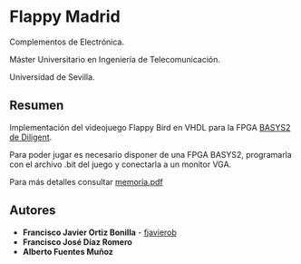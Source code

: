 # Flappy Madrid

Complementos de Electrónica.

Máster Universitario en Ingeniería de Telecomunicación.

Universidad de Sevilla.

## Resumen

Implementación del videojuego Flappy Bird en VHDL para la FPGA [BASYS2 de Diligent](https://reference.digilentinc.com/reference/programmable-logic/basys-2/reference-manual). 

Para poder jugar es necesario disponer de una FPGA BASYS2, programarla con el archivo .bit del juego y conectarla a un monitor VGA.

Para más detalles consultar [memoria.pdf](Memoria.pdf)


## Autores

* **Francisco Javier  Ortiz Bonilla** - [fjavierob](https://github.com/fjavierob)
* **Francisco José Díaz Romero**
* **Alberto Fuentes Muñoz**
